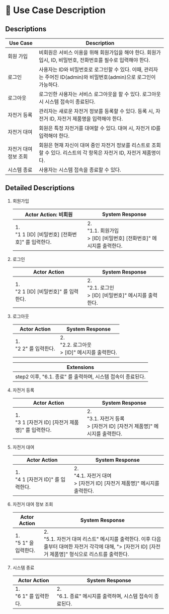 # 📄 Use Case Description
## Descriptions
| Use Case | Description|
|---|---|
| 회원 가입 | 비회원은 서비스 이용을 위해 회원가입을 해야 한다. 회원가입시, ID, 비밀번호, 전화번호를 필수로 입력해야 한다. |
| 로그인 | 사용자는 ID와 비밀번호로 로그인할 수 있다. 이때, 관리자는 주어진 ID(admin)와 비밀번호(admin)으로 로그인이 가능하다. |
| 로그아웃 | 로그인한 사용자는 서비스 로그아웃을 할 수 있다. 로그아웃 시 시스템 접속이 종료된다.|
| 자전거 등록 | 관리자는 새로운 자전거 정보를 등록할 수 있다. 등록 시, 자전거 ID, 자전거 제품명을 입력해야 한다. |
| 자전거 대여 | 회원은 특정 자전거를 대여할 수 있다. 대여 시, 자전거 ID를 입력해야 한다. |
| 자전거 대여 정보 조회 | 회원은 현재 자신이 대여 중인 자전거 정보를 리스트로 조회할 수 있다. 리스트의 각 항목은 자전거 ID, 자전거 제품명이다. |
| 시스템 종료 | 사용자는 시스템 접속을 종료할 수 있다. |

## Detailed Descriptions
1. 회원가입

    | Actor Action: 비회원 | System Response |
    |---|---|
    | 1.</br>"1 1 [ID] [비밀번호] [전화번호]" 를 입력한다. | 2. </br>  "1.1. 회원가입 </br> > [ID] [비밀번호] [전화번호]" 메시지를 출력한다. |
 
 
2. 로그인

    | Actor Action | System Response |
    |---|---|
    | 1. </br>"2 1 [ID] [비밀번호]" 를 입력한다. | 2. </br> "2.1. 로그인 </br> > [ID] [비밀번호]" 메시지를 출력한다. |
 

3. 로그아웃

    | Actor Action | System Response |
    |---|---|
    | 1. </br> "2 2" 를 입력한다. | 2. </br> "2.2. 로그아웃 </br> > [ID]" 메시지를 출력한다. |

    | Extensions |
    |---|
    | step2 이후, "6.1. 종료" 를 출력하며, 시스템 접속이 종료된다. |


4. 자전거 등록

    | Actor Action | System Response |
    |---|---|
    | 1. </br>"3 1 [자전거 ID] [자전거 제품명]" 를 입력한다. | 2. </br> "3.1. 자전거 등록 </br> > [자전거 ID] [자전거 제품명]" 메시지를 출력한다. |


2. 자전거 대여

    | Actor Action | System Response |
    |---|---|
    | 1. </br>"4 1 [자전거 ID]" 를 입력한다. | 2. </br> "4.1. 자전거 대여 </br> > [자전거 ID] [자전거 제품명]" 메시지를 출력한다. |
 
6. 자전거 대여 정보 조회

    | Actor Action | System Response |
    |---|---|
    | 1. </br> "5 1" 을 입력한다. | 2. </br> "5.1. 자전거 대여 리스트" 메시지를 출력한다. 이후 다음 줄부터 대여한 자전거 각각에 대해, "> [자전거 ID] [자전거 제품명]" 형식으로 리스트를 출력한다.|


7. 시스템 종료

    | Actor Action | System Response |
    |---|---|
    | 1. </br>"6 1" 를 입력한다. | 2. </br> "6.1. 종료" 메시지를 출력하며, 시스템 접속이 종료된다. |
 
 
